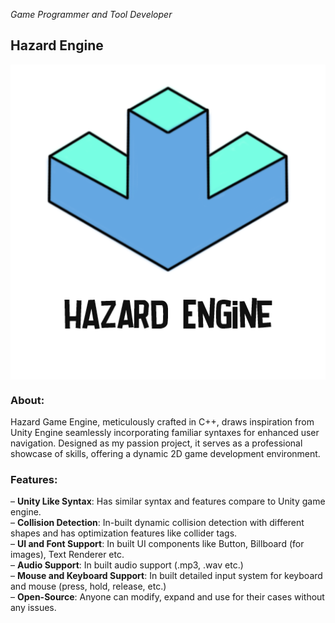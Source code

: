 *Game Programmer and Tool Developer*

<style>
.centered-container {
  display: flex;
  align-items: center;
}
</style>

## Hazard Engine

<div class="centered-container">
  <img src="../assets/images/hazard_engine.png" alt="Hazard Engine" class="centered-image">
</div>  

### About:
Hazard Game Engine, meticulously crafted in C++, draws inspiration from Unity Engine seamlessly incorporating familiar syntaxes for enhanced user navigation. Designed as my passion project, it serves as a professional showcase of skills, offering a dynamic 2D game development environment.

### Features:
– **Unity Like Syntax**: Has similar syntax and features compare to Unity game engine.  
– **Collision Detection**: In-built dynamic collision detection with different shapes and has optimization features like collider tags.  
– **UI and Font Support**: In built UI components like Button, Billboard (for images), Text Renderer etc.  
– **Audio Support**: In built audio support (.mp3, .wav etc.)  
– **Mouse and Keyboard Support**: In built detailed input system for keyboard and mouse (press, hold, release, etc.)  
– **Open-Source**: Anyone can modify, expand and use for their cases without any issues.  